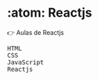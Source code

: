 # :atom: Reactjs

:point_right: Aulas de Reactjs  

<kbd>HTML</kbd>  
<kbd>CSS</kbd>  
<kbd>JavaScript</kbd>  
<kbd>Reactjs</kbd>
